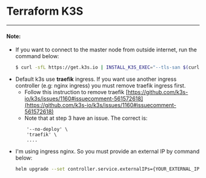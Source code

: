# Terraform K3S
-------------------

#### Note: 
* If you want to connect to the master node from outside internet, run the command below:
  ```bash
  $ curl -sfL https://get.k3s.io | INSTALL_K3S_EXEC="--tls-san $(curl ipinfo.io/ip)" sh -s -
  ```
* Default k3s use **traefik** ingress. If you want use another ingress controller (e.g: nginx ingress) you must remove traefik ingress first. 
	* Follow this instruction to remove traefik [https://github.com/k3s-io/k3s/issues/1160#issuecomment-561572618](https://github.com/k3s-io/k3s/issues/1160#issuecomment-561572618)
	* Note that at step 3 have an issue. The correct is: 
  	```
		'--no-deploy' \ 
		'traefik' \
		....
	```
* I'm using ingress nginx. So you must provide an external IP by command below:
  ```bash
  helm upgrade --set controller.service.externalIPs={YOUR_EXTERNAL_IP} ingress-nginx nginx-stable/nginx-ingress -n ingress-nginx
  ```